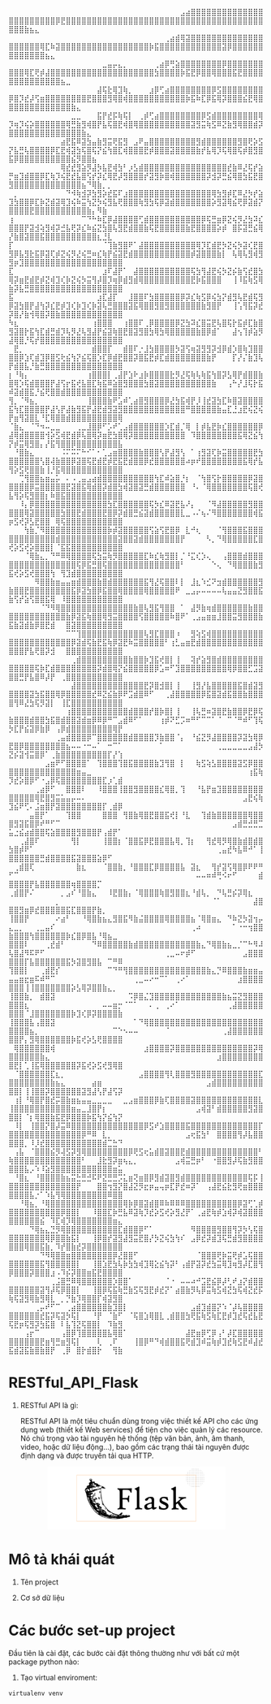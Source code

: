 ⠀⠀⠀⠀⠀⠀⠀⠀⠀⠀⠀⠀⠀⠀⠀⠀⠀⠀⠀⠀⠀⠀⠀⠀⠀⠀⠀⠀⠀⠀⠀⠀⠀⣠⣴⣿⣿⣿⣿⣿⣿⣿⣿⣿⣿⣿⣿⣿⣿⣿⣿⣿⣿⣿⣿⣿⣿⣿⡿⣟⣿⣿⣿⣿⣿⣿⣿⣿⣿⣿⣿⣿⣿⣿⣿⣿⣿⣿⣿⣿⣿⣿⣿⣿⣿⣿⣿⣿⣿⣿⣿⣿⣿⣿⣿⣿⣿⣿⣿⣿⣿⣷⣦⣄⠀⠀⠀⠀⠀⠀⠀⠀⠀⠀⠀⠀⠀⠀⠀⠀
⠀⠀⠀⠀⠀⠀⠀⠀⠀⠀⠀⠀⠀⠀⠀⠀⠀⠀⠀⠀⠀⠀⠀⠀⠀⠀⠀⠀⠀⠀⢀⣴⣾⢿⣽⣿⣿⣿⣿⣿⣿⣿⣿⣿⣿⣿⣿⣿⣿⣿⣿⣿⣿⣿⣿⢿⣏⠷⣽⣿⣿⣿⣿⣿⣿⣿⣿⣿⣿⣿⣿⣿⣿⣿⣿⣿⡷⣯⣿⣿⣿⣿⣿⣿⣿⣿⣿⣿⣿⣿⣽⡿⣿⣿⣿⣿⣿⣿⣿⣿⣿⣿⣿⣿⣿⣦⣄⠀⠀⠀⠀⠀⠀⠀⠀⠀⠀⠀⠀⠀
⠀⠀⠀⠀⠀⠀⠀⠀⠀⠀⠀⠀⠀⠀⠀⠀⠀⠀⣀⣤⡤⣄⡀⠀⠀⠀⠀⠀⢀⣴⡿⢛⣵⣿⣿⣿⣿⣿⣿⣿⣿⡿⣿⣿⣿⣿⣿⣿⣿⣿⣿⣿⢿⣏⢟⡾⣼⣿⣿⣿⣿⣿⣿⣿⣿⣿⣿⣿⣿⣿⣿⣿⣿⣿⣿⣿⣿⣳⣿⣿⣿⣿⡷⣯⣟⡿⣿⣿⢿⣿⣿⣿⣯⣟⣿⣿⣿⣿⣿⣿⣿⣿⣿⣿⣿⣿⣿⣿⣦⣀⠀⠀⠀⠀⠀⠀⠀⠀⠀⠀
⠀⠀⠀⠀⠀⠀⠀⠀⠀⠀⠀⠀⠀⠀⠀⠀⠀⣼⢯⣗⢿⣹⢷⡀⠀⠀⠀⣰⡿⢋⣴⣿⣿⣿⣿⣿⣿⣿⣿⡿⣫⣿⣿⣿⣿⣿⣿⣿⣿⡿⣿⡹⣞⡼⢫⣶⣿⣿⣿⣿⣿⣿⣿⣿⣟⣿⣿⣿⣻⢿⣿⢾⣿⣿⣿⣿⣿⣿⣿⣿⣿⣿⣿⡷⣯⠷⣏⡿⣯⢿⡽⣿⣿⣿⣮⣟⢿⣿⣿⣿⣿⣿⣿⣿⣿⣿⣿⣿⣿⣿⣷⣄⠀⠀⠀⠀⠀⠀⠀⠀
⠀⠀⠀⠀⠀⠀⠀⠀⠀⠀⠀⠀⣀⣀⠀⠀⠀⣯⡟⣞⡯⢷⢯⡇⠀⢀⡾⢋⣴⣿⣿⣿⣿⣿⣿⣿⣿⡿⣫⣾⣿⣿⣿⣿⣿⣿⣿⣿⢿⡹⢶⡹⢮⡵⣿⣿⣿⣿⣿⣿⢿⣛⣷⣻⢾⣿⡟⣧⢯⣿⣟⢾⣿⢿⣿⣿⣿⣿⣿⣿⣿⣿⣿⣿⣽⣻⣭⢷⣫⠿⣝⣷⣻⢿⣿⣿⣾⡽⣿⣿⣿⣿⣿⣿⣿⣿⣿⣿⣿⣿⣿⣿⣷⣄⠀⠀⠀⠀⠀⠀
⠀⠀⠀⠀⠀⠀⠀⠀⠀⠀⣴⣟⣯⠿⣽⣳⣤⣷⣻⣭⢟⣯⣻⠀⣠⠟⣤⣿⣿⣿⣿⣿⣿⣿⣿⣿⣻⣾⣿⣿⣿⣿⣿⣿⣻⣿⢟⡵⣫⡝⣧⣛⢧⣿⣿⣿⣿⡿⣏⣟⢾⣽⣳⢯⣿⢯⡝⣮⢳⣿⣏⢾⣿⣿⣿⣟⡾⣿⣿⣿⣽⣿⣿⣿⣿⣷⡞⣧⢿⡹⢯⢿⣿⢯⡾⣿⣻⣿⣯⡿⣿⣿⣿⣿⣿⣿⣿⣿⣿⣿⣮⡻⣿⣿⣦⠀⠀⠀⠀⠀
⠀⠀⠀⠀⠀⠀⠀⠀⠀⠀⢿⣞⣞⣻⣵⡻⣼⡳⣧⣟⢾⣳⠃⡰⣣⣾⣿⣿⣿⣿⣿⣿⣿⣿⣿⣿⣿⣿⣿⣿⣿⣿⣞⣷⠿⣜⢯⡞⣵⡛⣶⣹⣾⣿⣿⡿⣏⢷⡹⢮⣟⣞⣧⣿⢫⡞⡽⣎⢿⣟⡼⣻⣿⣿⣿⡞⣽⣻⡷⣿⢾⣿⣿⣿⣿⣿⣿⡽⣺⡽⣛⣮⢿⣿⣳⣯⣟⣿⣻⣿⣿⣿⣿⣿⣿⣿⣿⣿⣿⣿⣿⣿⣦⠙⢿⣷⡀⡀⠀⠀
⠀⡀⠀⠀⠀⠀⠀⠀⠀⠀⠀⠙⠺⢷⣺⡽⣳⣻⡵⣞⣯⠏⣰⣿⣿⣿⣿⣿⣿⣿⣿⣿⣿⣿⣿⣿⣿⣿⣿⢿⣳⣻⡾⣏⠿⣜⡳⡞⣵⣹⣳⣿⣿⡿⣏⡷⣝⣾⣽⢿⣹⢮⠷⣭⢳⣝⡳⢮⣻⣧⢟⣿⣿⣿⢷⣻⣳⢯⡿⣽⣾⣿⣿⣿⣿⣿⣿⣿⡵⣻⣽⢿⣮⢟⡿⣽⣾⡝⣿⣿⣿⣿⣟⣿⣿⣿⣿⣿⣿⣿⣿⣿⣿⣷⡄⠻⣷⠀⠀⠀
⢰⠀⠀⠀⠀⠀⠀⠀⠀⠀⠀⠀⠀⠀⠉⠙⠓⠷⣏⡿⣼⣿⣿⣿⣿⢋⣾⣿⣿⣿⣿⣿⣿⣿⣿⣿⣿⡿⢯⣛⣶⡿⣝⢮⡻⣜⣳⠽⣎⣿⣿⣿⡟⣽⣺⢵⣻⢾⡽⣚⣧⢟⡽⣎⠷⣮⣝⣳⣿⢧⣻⣟⣾⣿⣿⣷⢯⣟⣿⣿⣿⣿⣿⣷⣟⣿⣿⣿⣿⡵⡾⠀⣿⡯⣽⣛⣮⢿⡜⣷⣿⣽⣿⣿⣯⣿⣿⣿⣿⣿⣿⣿⣿⣿⣿⣆⣘⣇⠀⠀
⡏⠀⠀⠀⠀⠀⠀⠀⠀⠀⠀⠀⠀⠀⠀⠀⠀⠀⠈⢹⣷⣻⣿⠟⠁⣼⣿⣿⣿⣿⣿⣿⣿⣿⣿⣿⢿⡹⣏⣾⣟⡳⣝⢮⡳⣽⢎⣟⣿⣻⡿⣧⣻⣗⣯⡿⣽⢏⡾⣝⢮⡻⣜⢮⣛⠶⣎⢷⡟⣮⣽⣟⣾⣿⣿⣿⣿⣿⣿⣿⣿⣿⣿⣿⡾⣽⣿⣿⣿⣷⡇⠀⢧⢿⢧⣻⢾⣻⣻⡶⣹⣿⣿⣿⣿⣿⣿⣿⣿⣿⣿⣿⣿⣿⣿⣿⣿⣿⣿⣿
⣏⠀⠀⠀⠀⠀⠀⠀⠀⠀⠀⠀⠀⠀⠀⠀⠀⠀⣰⠏⣼⡟⠁⠀⣼⣿⣿⣿⣿⣿⣿⣿⣿⣿⣿⢯⣳⢻⣼⣟⢮⡳⣝⡮⣷⢫⣞⣿⣳⢿⡽⣶⣟⣾⣟⡾⣝⢾⣹⢎⡷⣝⢮⡳⣭⢻⡼⣿⡹⢶⡿⣾⣻⣾⢿⣿⣿⣿⣿⣿⣿⣿⣿⣿⣟⡷⣯⣿⣿⣿⠀⠀⢸⠸⣯⢷⣫⢿⣷⡽⣧⣛⣿⣿⣿⣿⣿⣿⣿⣿⣿⣿⣿⣿⣿⣿⣿⣿⣿⣿
⣯⠀⠀⠀⠀⠀⠀⠀⠀⠀⠀⠀⠀⠀⠀⠀⠀⣰⣏⣼⡏⠀⠀⣸⣿⣿⠏⣳⣿⣿⣿⣿⣿⡿⡽⣎⢷⣫⡿⢮⣳⡝⣾⣻⢧⣟⣾⢯⣻⡿⣽⣳⣿⡟⣼⢳⡽⣎⣟⡾⣹⢎⡷⣹⢎⡷⣽⢧⣛⣿⣿⣿⣽⣯⢿⣿⣿⣻⣿⣻⣿⣿⣿⣿⣿⣿⣷⣻⣿⡟⠀⠀⢸⢡⢻⣯⡽⣞⡽⣿⡜⣷⢺⢿⣿⡽⣿⣷⣿⣿⣿⣿⣿⣿⣿⣿⣿⣿⣿⣿
⠳⣆⠀⠀⠀⠀⠀⠀⠀⠀⠀⠀⠀⠀⠀⠀⢰⣿⣿⣿⠀⠀⢰⣿⣿⠏⢀⡿⣿⣿⣿⣿⡿⣝⣳⠽⣎⣿⣭⣟⢧⣿⢯⡗⣯⡾⣏⣷⣿⣻⣽⣿⡗⣯⢳⣏⣾⣛⣾⡹⢧⡻⣜⢧⣻⣼⡟⣮⣽⢷⣿⣟⣿⣽⣻⣿⣳⢿⣳⢿⣿⣿⣿⣿⣿⣷⣿⡿⣾⠁⠀⠀⣼⢢⢹⡾⣵⡻⣼⢿⣿⡘⢯⡞⣿⣿⣿⣿⣿⣿⣿⣿⣿⣿⣿⣿⣿⣿⣿⣿
⠀⣟⡀⠀⠀⠀⠀⠀⠀⠀⠀⠀⠀⠀⠀⠀⣾⣿⣿⡏⠀⠀⣾⣿⠏⡐⣸⣳⣿⣿⣿⣿⡳⣽⢫⢶⣽⣻⣻⡽⣺⡿⣾⡱⣿⢷⣹⣿⣿⣿⣿⡿⣱⢏⣾⣹⡿⣿⣫⢗⣮⢳⡝⣮⢯⣿⡱⣏⡿⣾⣟⣿⣿⡽⣿⣯⣟⡾⣏⣾⣿⣿⣿⣿⣿⣿⣿⣷⡟⠀⠀⠀⡏⡜⡌⣷⣹⢧⡟⣾⣿⣧⡘⣷⣛⣿⣿⣿⣿⣿⣿⣿⣿⣿⣿⣿⣿⣿⣿⣿
⡆⠘⢷⡄⠀⠀⠀⠀⠀⠀⠀⠀⠀⠀⠀⢰⣿⣿⣿⡇⢀⣼⡟⣱⠗⣰⡷⣿⣿⣿⣿⣗⡻⣜⢯⢷⢧⢷⣯⢳⣿⡽⣣⢿⡟⣾⣿⣿⣷⣿⢿⡱⢯⣾⣿⣿⣿⡟⣼⢫⡖⣯⢞⣧⣿⣏⢷⣯⠿⣵⣿⣻⣿⣿⣿⣳⣿⣽⣿⣿⣿⣿⣿⣿⣿⣿⣿⣿⣷⠀⠀⢠⠓⡜⣸⢯⡗⣯⠾⣽⣾⣿⣯⡘⣮⢟⣿⣿⣾⣿⣿⣿⣿⣿⣿⣿⣿⣿⣿⣿
⢻⡀⠈⠻⣦⡀⠀⠀⠀⠀⠀⠀⠀⠀⠀⢸⣿⣿⣿⣷⠟⣡⠾⢁⣴⣿⣻⣿⣿⣿⡿⣜⣳⣯⢾⡟⡸⢸⣞⣽⣳⣏⠷⣿⣽⣿⣿⣿⣿⣯⢳⣏⣿⣿⣿⣿⡟⣼⢣⡟⣼⣷⣻⣯⡟⣼⣟⣾⣻⣽⣻⣿⣿⣿⣿⣿⣿⣿⣿⣿⣿⣿⣿⠛⣿⣿⣿⣿⣿⣷⣤⣏⣘⣰⣟⢮⣝⢮⡟⣶⢻⣽⣿⣇⠘⣏⢿⣿⣿⣾⣿⣿⣿⣿⣿⣿⣿⣿⣿⢿
⠈⣷⣄⠀⠈⠙⠲⠤⣀⣀⠀⠀⠀⢀⣀⣸⣿⡿⠋⡡⠞⢁⣠⣾⣿⣿⣿⣿⣿⣿⡱⣏⣾⡈⢿⠀⡇⡾⣧⣟⡷⣎⣿⣿⣿⣿⣿⣿⡿⣼⢿⣾⣿⣿⣿⣿⢺⡵⣫⢾⣟⣾⡿⢧⣿⢿⡽⣶⣟⣳⣿⢿⡽⣿⣿⣿⣿⣿⣿⣿⣿⣿⣿⠀⠹⣿⣿⣿⣿⣿⣿⣿⣿⣯⢿⣝⣮⢳⡝⡾⣭⢿⣻⣿⡄⡜⣯⢻⣿⣿⡿⣿⣿⣿⣿⣿⣿⣿⣿⣧
⠀⠘⣿⣷⣄⠀⠀⠀⠀⠀⠨⠍⠭⠍⠓⠊⠁⠂⢁⣠⣶⣿⣿⣿⣿⣷⣿⣿⣿⢣⡟⣼⣻⢣⠀⠁⢰⣻⣽⢏⡷⣭⣿⣿⣿⣿⣿⣟⣳⣿⣿⣿⣿⣿⣿⢣⣿⢼⣷⣿⣿⡿⣽⣿⢯⣟⣾⣟⡾⣟⣯⣟⣾⣿⣿⡿⣞⣿⣿⣿⣿⣿⣿⠴⡶⠞⣿⣿⣿⣿⣿⣿⣿⣿⣯⢿⡞⣧⢻⡵⣫⢟⣿⣿⣷⢸⡘⣯⢿⣿⣿⣿⣿⣿⣿⣿⣿⣿⣿⣿
⠀⠀⢉⢻⣿⣿⣦⣶⣤⡥⠀⠄⠠⢀⣤⣠⣴⣾⣿⣿⣿⣿⣿⣿⣿⣿⣿⣿⢳⣏⠾⣵⣿⡘⡆⠀⠈⢳⣿⢫⡗⣿⣿⣿⣿⣿⡿⣽⣿⣿⣿⣿⣿⡿⣭⣿⣿⣿⣿⣿⣟⣽⣿⣯⢿⣾⣿⡽⣾⣿⣳⢾⣽⣿⣽⣛⣾⣿⣿⣿⣿⣿⣿⠀⠘⠄⠈⢿⣿⣿⣿⣿⣿⣿⣿⢯⣿⢞⣧⢻⡵⢯⣻⣿⣿⡆⠷⣿⣯⣿⣿⣿⣿⣿⣿⣿⣿⣿⣿⣿
⠀⠀⠸⡄⡿⣿⣿⣿⣿⣿⣿⣿⣿⣿⣿⣿⣿⣿⣿⣳⣏⣿⣿⣿⣿⣿⣿⢯⡳⣎⠿⣽⣟⣧⠜⡄⠀⠀⠈⠻⣼⣿⣿⣿⣿⣿⣻⣿⣿⣿⣿⣿⢿⣽⣿⣿⣿⣿⣿⣳⣿⣿⣟⣾⣿⣿⣿⣟⣿⡿⡽⣾⣿⣛⣮⣽⣾⣿⣿⣿⣿⣿⣇⣀⠠⠌⢦⠌⠻⣿⣿⣿⣿⣿⣿⣿⢾⣯⡶⣫⢞⡽⣣⣟⣿⣿⠀⢿⢯⣿⣿⣿⣿⣿⣿⣿⣿⣿⣿⣿
⠀⠀⠀⢳⣷⡈⠻⣿⣿⣿⣿⣿⣿⣿⣿⣿⣿⣿⣿⡷⡾⣽⣿⣿⣿⣿⣿⢫⣵⢫⣟⣿⡿⠀⣇⠚⢆⠀⠀⠀⠈⢻⣿⣿⣿⣯⣿⣿⣿⣿⣿⣿⣿⣿⣿⣿⣿⣿⣾⣿⣿⣿⣿⣿⣿⣿⣿⣿⣿⣿⣽⣿⣿⣽⣾⣿⣿⣿⣿⣿⣿⣿⡟⠀⠀⠀⠀⠣⡀⠙⢿⣿⣿⣿⣿⣿⣏⣿⢞⡵⣫⢞⡵⣿⣿⣿⡇⠈⣯⣯⣿⣿⣿⣿⣿⣿⣿⣿⣿⣿
⠀⠀⠀⠈⢿⣷⣄⡀⠙⠛⠿⢿⣿⣿⣿⣿⢯⣳⣭⢷⡻⣿⣿⣿⣿⣿⣏⠷⣎⢷⣻⣿⡇⡈⠘⣍⢎⡱⢄⠀⠀⢠⣿⣿⣿⣾⣿⣿⣿⣿⣿⣿⣿⣿⣿⣿⣿⣿⣿⣿⣿⣿⢯⡿⣯⣛⣿⢯⣿⣿⣿⣿⣿⣿⣿⣿⣿⣿⣿⣿⣿⣿⠃⠀⠀⠀⠀⠀⠑⢄⠀⠙⢿⣿⣿⣿⣷⣻⣯⢞⡵⣫⢞⣿⣿⣿⢳⠀⢻⣹⣾⣿⣿⣿⣿⣿⣿⣿⣿⣿
⠀⠀⠀⠀⠀⠻⣿⣿⣷⣶⣤⣤⣶⣾⣿⣿⣿⣷⣿⣾⣿⣿⣿⣿⣿⣿⣯⢻⣜⢯⣿⣿⠇⡇⠀⣸⣆⠱⣊⠝⣲⣾⣿⣿⣿⣿⣿⣿⣻⣷⣿⣿⣟⣿⣿⣿⣿⣿⣿⣿⣿⣯⡿⣽⣳⣿⡿⣯⣿⣿⢿⣿⣿⣿⣿⢿⣿⣿⣿⣿⣿⠟⠀⣀⣠⡤⠤⠤⠤⠤⢧⣤⣤⣝⣻⣿⣿⣯⣷⢫⡞⣵⢫⣿⣿⣯⢿⠀⠸⣿⣿⣿⣿⣿⣿⣿⣿⣿⣿⣿
⠀⠀⠀⠀⠀⠀⠈⠙⠻⢿⣿⣿⣿⣿⣿⣿⣿⣿⣿⣿⣿⣿⣿⣿⣷⣿⢧⣻⣯⢻⣿⣿⠀⠁⠀⣼⡻⣷⢶⣾⣿⣿⣿⣿⣿⣿⣷⣿⣿⣿⣿⣿⣿⣿⣿⣿⣿⣿⣿⣿⣷⡿⣽⣯⢷⣿⣿⢿⣻⣭⣿⣿⣿⣿⢫⣿⣿⣿⣿⣿⠷⣿⠟⠁⢀⣠⣤⣶⣶⣸⣿⣿⣭⣻⣿⣿⣿⣷⣯⣷⣽⣾⣷⡿⣿⣟⣾⠀⠀⣿⣽⣿⣿⣿⣿⣿⣿⣿⣿⣿
⠀⠀⠀⠀⠀⠀⠀⠀⠀⠀⠀⠉⠉⢹⣿⣿⣿⣿⣿⣿⣿⣿⣿⣿⣿⣿⢧⣻⣏⣿⣿⣿⠰⠀⠀⣻⢵⣫⢾⣿⣿⣿⣿⣿⣿⣿⣿⣿⣿⣿⣿⣿⣿⣿⣿⣿⣿⣿⣿⣿⣿⡿⣽⣾⢯⣷⣟⣯⢷⡿⣽⣟⠷⣭⣿⣿⣿⣿⣿⠃⢰⣃⣤⣶⣟⣾⣿⣿⣿⣿⣿⣿⣿⣿⣿⣿⣿⣿⣿⣿⣿⡟⣧⢟⣿⡽⣺⠀⠀⣿⣿⣿⣿⣿⣿⣿⣿⣿⣿⣿
⠀⠀⠀⠀⠀⠀⠀⠀⠀⠀⠀⠀⢀⣾⣿⣿⣿⣿⣿⣿⣿⣿⣿⣷⣿⣿⡷⣹⣯⢞⣿⡇⢸⠀⠀⢽⡞⣵⣻⣿⣾⣿⣿⣿⣿⣿⣿⣿⣿⣿⣿⣿⣿⣿⢯⡷⣏⣾⣿⣿⣿⣿⣿⣿⣿⣿⡽⣾⣿⢿⡝⣮⣿⣿⣿⣿⣿⡿⣡⠶⠋⣹⣿⣿⣿⣿⣿⣿⣿⣿⣿⢿⡿⣿⣿⣋⣩⣽⣿⣿⣛⡟⣧⣿⠿⡼⡟⠀⢀⣿⣿⣿⣿⣿⣿⣿⣿⣿⣿⣿
⠀⠀⠀⠀⠀⠀⠀⠀⠀⠀⠀⠀⣼⣿⣿⣿⣿⣿⣿⣿⣿⣿⣿⣿⣿⣿⣟⡽⣿⣺⣿⡇⢸⠀⠀⢸⣻⡜⣧⣿⣿⣿⣿⣿⣯⣿⣾⣽⣻⣿⣿⣿⣿⣽⣳⣯⣿⣿⢿⡿⣿⣿⣿⣿⣿⣞⠿⣝⣮⣷⡿⠟⣩⣾⣿⠿⠋⠀⠀⢀⣼⣿⣿⣿⣿⣿⡿⣯⣿⣽⣾⣯⣿⣿⣷⣿⣿⣿⣿⢻⠿⣜⣳⢯⡻⣽⡇⠀⢸⣏⣿⣿⣿⣿⣿⣿⣿⣿⣿⣿
⠀⠀⠀⠀⠀⠀⠀⠀⠀⠀⠀⢰⣿⣿⣿⣿⣿⣿⣿⣿⣿⣿⣿⣾⣿⣿⣿⡞⣿⡷⣿⡇⢸⠀⠀⢸⢧⣛⠶⣽⣿⣟⣷⣿⣿⡿⣟⡿⢯⣷⣿⣿⣿⣾⣿⣿⣳⣯⣿⣾⣿⣿⣽⣾⣶⡿⠿⡿⠛⠉⣠⣾⠿⠋⠁⠀⠀⠀⢰⡾⠝⣋⡩⠶⠛⠋⠉⠉⠁⠈⠀⠉⠈⠛⠾⠋⢹⢯⡳⣏⡟⣮⣽⡿⣷⡿⠀⢠⡿⣾⣿⣿⣿⣿⣿⣿⣿⣿⢿⡟
⠀⠀⠀⠀⠀⠀⠀⠀⠀⢀⣤⣾⣿⣿⣿⡿⠉⣿⣿⣿⣿⣿⣿⣾⣿⣿⣿⣿⡹⣷⣿⣿⠈⡄⠀⠘⣮⣝⡻⣼⣿⣿⣿⣿⡽⣽⣳⢿⡿⣟⣿⡿⣿⣿⣿⣿⣿⣿⣿⣿⣦⠤⠤⠐⠒⠤⠁⠀⠒⠉⠁⠀⠀⠀⠀⠀⠀⠀⠁⠀⠀⠀⠀⠀⠀⠀⠀⠀⠀⢀⣀⣀⣀⣀⣀⣠⣼⡳⣝⡮⣽⢺⣭⣿⡿⠁⢀⣷⣿⣿⣿⣿⣿⣿⣿⣿⣿⡏⡜⢱
⠀⠀⠀⠀⠀⠀⠀⣠⣶⠟⠋⣿⣿⣿⣿⠁⠀⢹⣿⣿⣿⢹⣿⣯⣿⣿⣿⣿⣷⣹⢻⣿⠀⡇⠀⠀⢷⣫⢵⣣⣿⣿⣿⣿⣽⣫⡿⣿⣿⣿⣿⣿⣿⣿⣿⣿⣿⣿⣿⣿⣿⣿⣶⣤⣀⠀⠀⠀⠀⠀⠀⠀⠀⠀⠀⠀⠀⠀⠀⠀⠀⠀⠀⠀⠀⠀⠀⠀⠀⠀⠀⠀⠀⠀⠀⢰⣯⢷⡹⣞⡵⣿⡿⠋⠐⣠⡿⢯⣿⣿⣿⣿⣿⣿⣿⣿⣏⡰⢁⣾
⠀⠀⠀⠀⠀⢀⣴⡿⠋⠀⠀⣿⣿⣿⠇⠀⠀⠸⣿⣿⣿⢸⣿⣿⣻⣿⣿⣿⣿⣎⢿⣿⡀⢹⠀⠀⠘⣧⡟⣶⣹⣿⣿⣿⣿⣿⣿⣿⣿⣿⣿⣿⣿⣿⢿⣟⣿⣻⣭⣥⣤⡤⠤⠄⠀⠀⠀⠀⠀⠀⠀⠀⠀⠀⠀⠀⠀⠀⠀⠀⠀⠀⠀⠀⠀⠀⠀⠀⠀⠀⠀⠀⠀⠀⣠⣟⢮⢷⣹⣮⠟⢋⠄⣨⣶⣿⡟⣽⣿⣿⣿⣿⣿⣿⣿⣿⡏⢀⣾⡿
⠀⠀⠀⠀⣤⣿⡟⠁⠀⠀⠀⢹⣿⣿⠀⠀⠀⠀⣿⣿⣿⠀⢻⣿⣷⢿⣿⣟⣿⣿⣯⢞⡇⠘⣇⠀⠀⢹⣾⣷⣿⣿⣿⣿⣿⣿⢿⣿⣿⣿⣻⣽⣯⣿⡿⠞⠛⠋⠉⠀⠀⠀⠀⠀⠀⠀⠀⠀⠀⠀⠀⠀⠀⠀⠀⠀⠀⠀⠀⠀⠀⠀⠀⠀⠀⠀⠀⠀⠀⠀⠀⠀⣠⣾⣛⣚⣛⣉⣥⣐⣮⣴⣾⣿⣿⢯⣵⣿⣿⣿⣿⣻⣿⣿⣿⡟⢠⣾⡟⠁
⠀⠀⢀⣼⣿⠏⠀⠀⠀⠀⠀⠀⢻⡇⠀⠀⠀⠀⢸⣿⣿⡆⠈⣿⣿⣯⡿⣟⣿⣿⣿⣧⢿⡀⢹⡆⠀⠀⢻⣞⢿⡻⢿⣿⣷⣾⣿⣾⣿⣳⣿⡾⠟⠁⠀⠀⠀⠀⠀⠀⠀⠀⠀⠀⠀⠀⠀⠀⠀⠀⠀⠀⠀⠀⠀⠀⠀⠀⠀⠀⠀⠀⠀⠀⠀⠀⠀⠀⠀⢀⣤⣞⠳⣧⠿⠚⠁⢸⣿⣿⣿⣿⣿⣿⣛⣾⣿⣿⣿⣿⣯⣽⣿⣿⣿⣵⡿⠋⠀⠀
⠀⢀⣾⣿⢏⠀⠀⠀⠀⠀⠀⠀⠀⣷⣆⠀⠀⠀⠈⣿⣿⣷⡀⠘⣿⣿⣿⣏⡿⣿⣿⣿⣿⣧⠀⣽⣆⠀⠀⢻⡞⣽⢫⢿⣿⡿⠟⠟⠛⠋⠉⠀⠀⠀⠀⠀⠀⠀⠀⠀⠀⠀⠀⠀⠀⠀⠀⠀⠀⠀⠀⠀⠀⠀⠀⠀⠀⠀⠀⠀⠀⠀⠀⠀⠀⠤⠤⠶⠾⢛⠪⠖⠋⠀⠀⠀⠀⣾⣿⣿⣿⣿⡟⣧⣿⣿⣿⣿⣿⣿⢶⣿⣿⣿⣿⡉⠀⠀⠀⠀
⢀⣾⣿⡟⠌⠀⠀⠀⠀⠀⡀⣠⠎⠘⣿⣷⣄⠀⠀⠸⣟⣿⣷⡄⠈⢿⣿⣿⣿⢷⣿⣻⣿⣿⣆⠘⣾⢧⡀⠀⠙⢧⣛⡮⡽⢿⣆⠀⠀⠀⠀⠀⠀⠀⠀⠀⠀⠀⡀⠀⠀⠀⠀⠀⠀⠀⠀⠀⠀⠀⠀⠀⠀⠀⠀⠀⠀⠀⠀⠀⠀⠀⠀⠀⠀⠀⠀⠀⠈⠁⠀⠀⠀⠀⠀⠀⣼⣿⣿⣿⣻⣶⡿⣞⣿⣿⣿⣿⣿⣯⣏⣿⣿⣿⡟⣷⡀⠀⠀⠀
⢸⣿⣿⡟⠀⠀⠀⠀⠀⠔⣴⠃⠀⠀⠘⢿⣿⣷⣦⣄⣻⣿⣯⠻⣷⣬⣿⣿⣿⣿⢿⣿⣿⣿⣿⣦⠈⢿⣿⣶⣄⠀⠙⠷⣝⡳⣽⢲⡤⣄⣀⡀⠀⠀⢀⣀⣤⠎⠀⠀⠀⠀⠀⠀⠀⠀⠀⠀⠀⠀⠀⠀⠀⠀⠀⠀⠀⠀⠀⠀⠀⠀⠀⠀⢀⠴⠀⠀⠀⠀⠀⠀⠁⠐⠒⢲⣿⣿⣷⣿⣿⣿⢳⣿⣿⣿⣿⣿⣿⡷⣎⣿⡿⣿⣧⠘⢿⣦⣀⠀
⣿⣿⣿⠇⠀⠀⠀⢀⣞⣾⠃⠀⠀⠀⠀⠀⠙⠿⣿⣿⣿⣿⣿⣷⣾⣿⣿⣿⣿⣿⣿⣿⣿⣿⣿⣿⣷⣄⠙⢿⣿⣷⣦⣀⡈⠉⠓⠻⠼⢧⣿⣼⠻⠯⠟⠋⠀⠀⠀⠀⠀⠀⠀⠀⠀⠀⠀⠀⠀⠀⠀⠀⠀⠀⠀⠀⠀⠀⠀⢀⣀⠤⠖⡾⠋⠀⠀⠀⠀⠀⠀⠀⠀⠀⣠⣿⣿⣿⣿⣿⣿⡏⣧⣿⣿⣿⣿⣿⣿⣯⡳⣽⣿⣻⣿⣧⠀⠉⠛⠿
⢹⣿⣿⡇⠀⠀⢀⣾⣟⡎⠀⠀⠀⠀⠀⠀⠀⠀⠀⠉⠙⠛⢻⣿⣿⣿⣿⣿⣿⣿⣿⣿⣿⣿⣿⣿⣿⣿⣷⣄⡙⠿⣿⣿⣿⣷⣶⣶⣤⣤⣤⣶⣖⣶⠯⠾⠛⠉⠀⠀⠀⠀⠀⠀⠀⠀⠀⠀⠀⠀⠀⠀⠀⢀⣀⠤⠔⠒⠉⠁⠀⢀⠔⠁⠀⠀⠀⠀⠀⠀⠀⠀⠀⣰⣿⣿⣿⣿⣿⣿⣿⢸⢸⣿⣿⣿⣿⣿⣿⣿⡵⣣⢿⡽⣿⣿⣷⣄⡀⠀
⢸⣿⣿⣷⡀⠀⣾⣿⣽⠀⠀⠀⠀⠀⠀⠀⠀⠀⠀⠀⠀⠀⠀⠩⡿⣿⣌⣹⣿⣿⣿⣿⣿⣿⣿⣿⣿⣿⣿⣿⣿⣷⣦⣭⣝⣻⣿⣿⣿⣿⣿⣿⣆⠀⠀⠀⠀⠀⠀⠀⠀⠀⠀⠀⠀⠀⠀⠤⠤⣶⡒⠈⠉⠁⠀⠀⠄⢀⠀⢀⠔⠁⠀⠀⠀⠀⠀⠀⠀⠀⠀⢀⣼⣿⣿⣿⣿⣿⣿⣿⣿⠈⣸⣿⣿⣿⣿⣿⣿⣿⡷⣹⢎⡿⡽⣿⣿⣿⣿⣷
⢸⣿⣿⣿⣧⢠⣿⣿⣽⠀⠀⠀⠀⠀⠀⠀⠀⠀⠀⠀⠀⠀⠀⠀⠁⠙⢿⣿⣿⣿⣿⣿⣿⣿⣿⣿⣿⣿⣿⣿⣿⣿⣿⣿⣿⣿⣿⣿⣿⣿⣿⣿⣿⣦⡀⠀⠀⠀⠀⠀⠀⠀⠀⠀⠀⠀⠀⠀⠀⠉⠑⠢⠤⠤⠀⠀⠀⠀⠀⠈⠀⠀⠀⠀⠀⠀⠀⠀⠀⠀⢀⣼⣿⣿⣿⣿⣿⣿⣿⣿⡟⡄⣻⢿⣿⣿⣿⣿⣿⣿⡷⣯⢞⡵⣣⢟⣿⣿⣿⣿
⠀⢿⣿⣿⣿⣿⣿⣿⢾⠀⠀⠀⠀⠀⠀⠀⠀⠀⠀⠀⠀⠀⠀⠀⠀⠀⣰⣿⣿⣿⣿⡽⣿⣿⣿⣿⣿⣿⣿⣿⣿⣿⣿⣿⣿⣿⣿⡽⢿⣿⣿⣿⣿⣿⣿⣷⣄⠀⠀⠀⠀⠀⠀⠀⠀⠀⠀⠀⠀⠀⠀⠀⠀⠀⠀⠀⠀⠀⠀⠀⠀⠀⠀⠀⠀⠀⠀⠀⠀⣰⣿⣿⣿⣿⣿⣿⣿⣿⣿⣟⡇⢁⢸⣯⢿⣿⣿⣿⣿⣿⣿⡽⣯⢞⡵⣫⢞⣻⢿⣿
⠀⠈⣿⣿⣿⣿⣿⣿⣏⣆⡀⠀⠀⠀⠀⠀⠀⠀⠀⠀⠀⠀⠀⠀⠀⣠⣿⣿⣿⣿⢻⢇⣿⣿⣿⣻⣿⣿⣿⣿⣿⣿⣿⣿⣿⣿⣿⣿⣏⣿⣿⣿⣿⣿⣿⣿⣿⣷⣦⣄⠀⠀⠀⠀⠀⣴⣶⠀⠀⠀⠀⠀⠀⠀⠀⠀⠀⠀⠀⠀⠀⠀⠀⠀⠀⠀⠀⣠⣾⣿⣿⣿⣿⣿⣿⣿⣿⣿⣿⣿⡇⢸⢸⣿⣿⡽⣿⣿⣿⣿⣿⣿⣽⣻⣼⢣⡟⣼⢫⡽
⠀⢰⡇⠘⢿⣿⡟⣿⣞⡭⣿⣷⣶⣦⣤⣤⣀⣀⣀⣀⠀⠀⣀⣠⣶⣿⣿⣿⡿⣷⢏⣿⣿⣿⣿⣽⣿⣿⣿⣿⣿⣿⣿⣿⣿⣿⣿⣿⣇⢸⣿⣿⣿⣿⣿⣿⣿⣿⣿⣿⣿⣶⣤⣀⣸⣿⡟⡆⠀⠀⠀⠀⠀⠀⠀⠀⠀⠀⠀⠀⠀⠀⠀⠀⠀⣠⢾⣽⠃⣾⣿⣿⣿⣿⣿⣻⣽⣿⣿⣿⡇⠈⡆⢿⣿⣿⣷⣯⣟⡿⣿⣿⣿⡷⣯⢳⡝⣮⢳⡝
⠀⠸⡇⠀⢸⣿⣿⡝⣿⡼⣭⠿⣿⣿⣿⣿⣿⣿⣿⣿⣿⣿⣿⣿⣿⣿⡿⣫⠞⣱⣿⣿⣿⣿⣯⣿⣿⣿⣿⣿⣿⣿⣿⣿⣿⣿⣿⣿⡏⣿⣿⣿⣿⣿⣿⣿⣿⣿⣿⣿⣿⣿⣿⡿⠛⠿⠀⣇⡀⠀⠀⠀⠀⠀⠀⠀⠀⠀⠀⠀⠀⠀⠀⣠⢖⣯⣳⠃⠀⣿⣿⣿⣿⢻⡼⣧⣿⣿⣿⣿⣿⡀⠸⡸⣞⣿⣿⣿⣿⣿⣿⣿⣿⣿⣿⣿⣾⣉⣓⠙
⠀⢠⣧⠀⠈⣿⣿⣿⣮⡻⢼⣫⡽⣻⢿⣿⣿⣿⣿⣿⣿⣿⣿⡿⢟⣫⢖⣥⣾⣿⣽⣿⣿⣟⣾⣿⣿⣿⣿⣿⣿⣿⣿⣿⣿⣿⣿⣿⠃⢷⣿⣿⣿⣿⣿⣿⣿⣿⣿⣿⣿⣿⣿⠃⠀⠀⣸⣗⣻⡽⣶⢦⣄⡀⠀⠀⠀⠀⠀⠀⠀⣠⢾⣭⣛⡶⠃⠀⠐⣿⣿⣻⡼⢯⣷⣻⣿⣿⣿⣿⣿⣧⡠⠱⠸⣵⣻⣿⣿⣿⣿⣿⣿⣿⣿⣿⣿⣿⣶⣥
⠀⠘⣿⣆⠀⠘⣿⣿⣿⣿⣷⣦⣭⣓⣛⣚⠯⠟⣝⣛⣛⡩⣅⣶⢝⣶⣿⡿⣻⣾⣽⣿⣻⣾⣿⣿⣿⣿⣿⣿⣿⣿⣿⣿⣿⣿⢯⡯⢸⣿⣿⣿⣿⣿⣿⣿⣿⣿⣿⣿⣿⣿⡟⠀⠀⠀⣿⣿⢲⣻⡝⣿⣼⣝⡻⣖⡶⣤⢤⡶⣏⡟⣞⠶⡽⠁⠀⢠⣼⣟⣮⣗⣻⢟⣶⣿⣿⣿⣿⣿⣿⣿⣧⡐⠁⠱⣧⢻⢿⣿⣿⣿⣿⣿⣿⣿⣿⠿⣿⣿
⠀⠀⠘⢿⣦⡀⠘⢿⣿⣿⣿⣿⣿⣿⣿⣿⣿⣿⣿⣿⣿⣿⢿⡷⡿⣿⣽⣾⣿⠿⠷⠿⠿⠿⣿⣿⣿⣿⣿⣿⣿⣿⣿⣿⡿⣽⢋⢁⡾⣿⣿⣿⣿⣿⣿⣿⣿⣿⣿⡿⣿⣿⡇⠀⠀⠸⣿⣿⣏⡷⣛⣧⠿⣽⢷⡹⣞⡵⣫⢞⡵⣻⣜⡟⠁⢀⣴⣟⢷⡾⣱⢾⡽⢾⣽⣿⣿⣿⣿⣿⣿⣿⣿⣿⣮⠀⠹⣏⢾⡹⢿⣿⣿⣿⣿⣿⣿⣿⣶⣄
⠀⠀⠀⠀⠙⢿⣦⣄⣙⡻⢿⣿⣿⣿⣿⣿⣿⣿⣿⣿⣿⣏⣾⣿⣿⡿⠋⠁⠀⠀⠀⠀⠀⠀⠀⠻⣿⣿⣿⣿⣻⣿⣿⢻⡽⡳⢣⢯⣿⣿⣿⣿⣿⣿⣿⣿⢿⡿⣿⣿⣷⣯⡇⠀⠀⢸⡿⣿⡞⣽⣻⣼⣻⣭⣟⣿⡜⡳⣝⢮⣳⢳⠎⠀⣠⡿⣞⡽⣾⣹⢯⣛⣾⣻⣿⣿⣿⣿⣿⣿⣿⢿⣿⣿⣯⣷⡀⠹⡞⣿⣷⣞⡽⣿⣿⣿⣿⣿⣿⣿
⠀⠀⠀⠀⠀⠀⠙⠻⢿⣿⣿⣶⣿⣿⣿⣿⣿⣿⣿⣿⡿⣜⣿⣿⠋⠀⠀⠀⠀⠀⠀⠀⠀⠀⠀⠀⠈⣿⣿⣿⢟⡷⣭⢟⡾⣡⢯⣿⣿⣿⣿⣿⣿⣿⣿⣯⢻⣿⣿⣿⣿⣿⡇⠀⠀⢸⣿⣱⣟⣳⢧⡷⣳⣳⢾⣹⢿⣕⣮⢳⡽⠃⢠⣾⡟⣽⡽⣞⣳⣭⢿⣹⢶⣻⡼⣏⣿⢻⡿⣿⣿⣿⡽⣿⣿⣿⣰⠠⠹⡮⡽⣿⣿⣶⣯⣟⣿⣿⣿⣿
⠀⠀⠀⠀⠀⠀⠀⠀⢀⣨⣿⣛⠿⢿⣿⣿⣿⣿⣿⣿⡱⣿⣿⠁⠀⠀⠀⠀⠀⠀⠈⠐⠀⠤⠤⠴⠚⣩⣟⣮⡿⡼⢃⠞⣰⡝⣾⣿⣿⣿⣿⣿⣿⣿⣿⣽⢻⡼⢯⡿⣿⣿⡇⠀⠀⢸⣿⡿⢯⣯⢷⣛⣷⣫⢯⣻⣟⡾⣞⡝⠁⣴⣿⣷⡻⢧⡿⣭⢷⣫⢾⣝⣳⢯⢾⣝⣞⡯⢷⢯⣽⣻⢿⣷⣻⢿⣇⠀⡀⡙⣷⡹⢿⣿⣿⡏⢾⣽⣻⣿
⠀⠀⠀⠀⠀⢀⡤⠞⠋⠉⠀⢀⣴⣿⣿⣿⣿⣿⣿⣷⣹⣿⡇⠀⠀⠀⠀⠀⠀⠀⠀⠀⠀⠀⠀⣠⣾⣹⣾⣿⡝⠱⠈⡼⢧⣿⣿⣿⣿⣿⣿⣿⣿⣿⣿⣞⣯⡽⢯⣽⡳⢯⡇⠀⠀⠘⡟⠀⠈⣷⠋⠀⠈⢯⣿⣱⢿⣿⣇⢀⣾⣿⣿⣳⢟⣯⢷⣫⢷⣏⣟⡾⣹⣞⢯⣞⣧⣟⢯⣟⡶⢯⣻⡽⣳⣯⣿⠀⠇⣧⢹⣝⢯⣿⣿⡇⠀⠹⣷⣻
⠀⠀⠀⢠⡖⠉⠀⠀⠀⠀⢠⣿⡿⢹⣿⣿⣿⣿⣿⣧⢿⣿⠁⠀⠀⠀⠀⠀⠀⠀⠀⠀⠀⠀⣼⣟⣶⡿⢋⡿⢠⠃⡼⣏⣿⣿⣿⣿⣿⣿⣿⣿⣿⣿⣿⣟⣶⢻⣛⣶⣻⢯⡇⠀⠀⠀⢇⠀⢀⠏⠀⠀⠀⢸⣿⡿⠛⠙⢾⣾⣿⣿⣯⢟⣾⣹⠾⣭⢷⡾⣹⣞⢷⣫⣟⠾⣼⣞⣯⣾⣽⣯⣷⣿⣷⣿⡟⠀⢀⡿⠀⣿⡗⣾⣿⡗⠀⠀⢻⣷
# RESTful_API_Flask
1. RESTful API là gì:
   
   RESTful API là một tiêu chuẩn dùng trong việc thiết kế API cho các ứng dụng web (thiết kế Web services) để tiện cho việc quản lý các resource. Nó chú trọng vào tài nguyên hệ thống (tệp văn bản, ảnh, âm thanh, video, hoặc dữ liệu động…), bao gồm các trạng thái tài nguyên được định dạng và được truyền tải qua HTTP.


<p align="center">
  <img src="https://github.com/TDMVu18/RESTful_API_Flask/blob/main/img/flask_logo.png" width="350" alt="logo">
</p>

# Mô tả khái quát
1. Tên project

2. Cơ sở dữ liệu

# Các bước set-up project

Đầu tiên là cài đặt, các bước cài đặt thông thường như với bất cứ một package python nào:

1. Tạo virtual enviroment:
```
virtualenv venv
```
